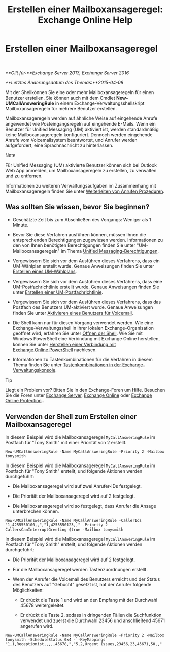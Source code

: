 ﻿---
title: 'Erstellen einer Mailboxansageregel: Exchange Online Help'
TOCTitle: Erstellen einer Mailboxansageregel
ms:assetid: 0976f8f2-3449-44f1-b0d1-20c91622e827
ms:mtpsurl: https://technet.microsoft.com/de-de/library/JJ898495(v=EXCHG.150)
ms:contentKeyID: 51409264
ms.date: 05/23/2018
mtps_version: v=EXCHG.150
ms.translationtype: MT
---

# Erstellen einer Mailboxansageregel

 

_**Gilt für:**Exchange Server 2013, Exchange Server 2016_

_**Letztes Änderungsdatum des Themas:**2015-04-08_

Mit der Shellkönnen Sie eine oder mehr Mailboxansageregeln für einen Benutzer erstellen. Sie können auch mit dem Cmdlet **New-UMCallAnsweringRule** in einem Exchange-Verwaltungsshellskript Mailboxansageregeln für mehrere Benutzer erstellen.

Mailboxansageregeln werden auf ähnliche Weise auf eingehende Anrufe angewendet wie Posteingangsregeln auf eingehende E-Mails. Wenn ein Benutzer für Unified Messaging (UM) aktiviert ist, werden standardmäßig keine Mailboxansageregeln konfiguriert. Dennoch werden eingehende Anrufe vom Voicemailsystem beantwortet, und Anrufer werden aufgefordert, eine Sprachnachricht zu hinterlassen.


> [!NOTE]
> Für Unified Messaging (UM) aktivierte Benutzer können sich bei Outlook Web App anmelden, um Mailboxansageregeln zu erstellen, zu verwalten und zu entfernen.



Informationen zu weiteren Verwaltungsaufgaben im Zusammenhang mit Mailboxansageregeln finden Sie unter [Weiterleiten von Anrufen Prozeduren](forwarding-calls-procedures-exchange-2013-help.md).

## Was sollten Sie wissen, bevor Sie beginnen?

  - Geschätzte Zeit bis zum Abschließen des Vorgangs: Weniger als 1 Minute.

  - Bevor Sie diese Verfahren ausführen können, müssen Ihnen die entsprechenden Berechtigungen zugewiesen werden. Informationen zu den von Ihnen benötigten Berechtigungen finden Sie unter "UM-Mailboxansageregeln" im Thema [Unified Messaging-Berechtigungen](unified-messaging-permissions-exchange-2013-help.md).

  - Vergewissern Sie sich vor dem Ausführen dieses Verfahrens, dass ein UM-Wählplan erstellt wurde. Genaue Anweisungen finden Sie unter [Erstellen eines UM-Wählplans](create-a-um-dial-plan-exchange-2013-help.md).

  - Vergewissern Sie sich vor dem Ausführen dieses Verfahrens, dass eine UM-Postfachrichtlinie erstellt wurde. Genaue Anweisungen finden Sie unter [Erstellen einer UM-Postfachrichtlinie](create-a-um-mailbox-policy-exchange-2013-help.md).

  - Vergewissern Sie sich vor dem Ausführen dieses Verfahrens, dass das Postfach des Benutzers UM-aktiviert wurde. Genaue Anweisungen finden Sie unter [Aktivieren eines Benutzers für Voicemail](enable-a-user-for-voice-mail-exchange-2013-help.md).

  - Die Shell kann nur für diesen Vorgang verwendet werden. Wie eine Exchange-Verwaltungsshell in Ihrer lokalen Exchange-Organisation geöffnet wird, erfahren Sie unter [Öffnen der Shell](https://technet.microsoft.com/de-de/library/dd638134\(v=exchg.150\)). Wie Sie mit Windows PowerShell eine Verbindung mit Exchange Online herstellen, können Sie unter [Herstellen einer Verbindung mit Exchange Online PowerShell](https://go.microsoft.com/fwlink/p/?linkid=396554) nachlesen.

  - Informationen zu Tastenkombinationen für die Verfahren in diesem Thema finden Sie unter [Tastenkombinationen in der Exchange-Verwaltungskonsole](keyboard-shortcuts-in-the-exchange-admin-center-exchange-online-protection-help.md).


> [!TIP]
> Liegt ein Problem vor? Bitten Sie in den Exchange-Foren um Hilfe. Besuchen Sie die Foren unter <A href="https://go.microsoft.com/fwlink/p/?linkid=60612">Exchange Server</A>, <A href="https://go.microsoft.com/fwlink/p/?linkid=267542">Exchange Online</A> oder <A href="https://go.microsoft.com/fwlink/p/?linkid=285351">Exchange Online Protection</A>..



## Verwenden der Shell zum Erstellen einer Mailboxansageregel

In diesem Beispiel wird die Mailboxansageregel `MyCallAnsweringRule` im Postfach für "Tony Smith" mit einer Priorität von 2 erstellt.

    New-UMCallAnsweringRule -Name MyCallAnsweringRule -Priority 2 -Mailbox tonysmith

In diesem Beispiel wird die Mailboxansageregel `MyCallAnsweringRule` im Postfach für "Tony Smith" erstellt, und folgende Aktionen werden durchgeführt:

  - Die Mailboxansageregel wird auf zwei Anrufer-IDs festgelegt.

  - Die Priorität der Mailboxansageregel wird auf 2 festgelegt.

  - Die Mailboxansageregel wird so festgelegt, dass Anrufer die Ansage unterbrechen können.

<!-- end list -->

    New-UMCallAnsweringRule -Name MyCallAnsweringRule -CallerIds "1,4255550100,,","1,4255550123,," -Priority 2 -CallersCanInterruptGreeting $true -Mailbox tonysmith

In diesem Beispiel wird die Mailboxansageregel `MyCallAnsweringRule` im Postfach für "Tony Smith" erstellt, und folgende Aktionen werden durchgeführt:

  -  
    Die Priorität der Mailboxansageregel wird auf 2 festgelegt.

  -  
    Für die Mailboxansageregel werden Tastenzuordnungen erstellt.

  -  
    Wenn der Anrufer die Voicemail des Benutzers erreicht und der Status des Benutzers auf "Gebucht" gesetzt ist, hat der Anrufer folgende Möglichkeiten:
    
      - Er drückt die Taste 1 und wird an den Empfang mit der Durchwahl 45678 weitergeleitet.
    
      - Er drückt die Taste 2, sodass in dringenden Fällen die Suchfunktion verwendet und zuerst die Durchwahl 23456 und anschließend 45671 angerufen wird.

<!-- end list -->

    New-UMCallAnsweringRule -Name MyCallAnsweringRule -Priority 2 -Mailbox tonysmith -ScheduleStatus 0x4 - -KeyMappings "1,1,Receptionist,,,,,45678,","5,2,Urgent Issues,23456,23,45671,50,,"

